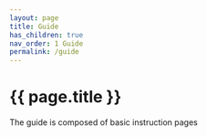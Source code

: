 ```yaml
---
layout: page
title: Guide
has_children: true
nav_order: 1 Guide
permalink: /guide
---
```


<h1>{{ page.title }}</h1>

The guide is composed of basic instruction pages
